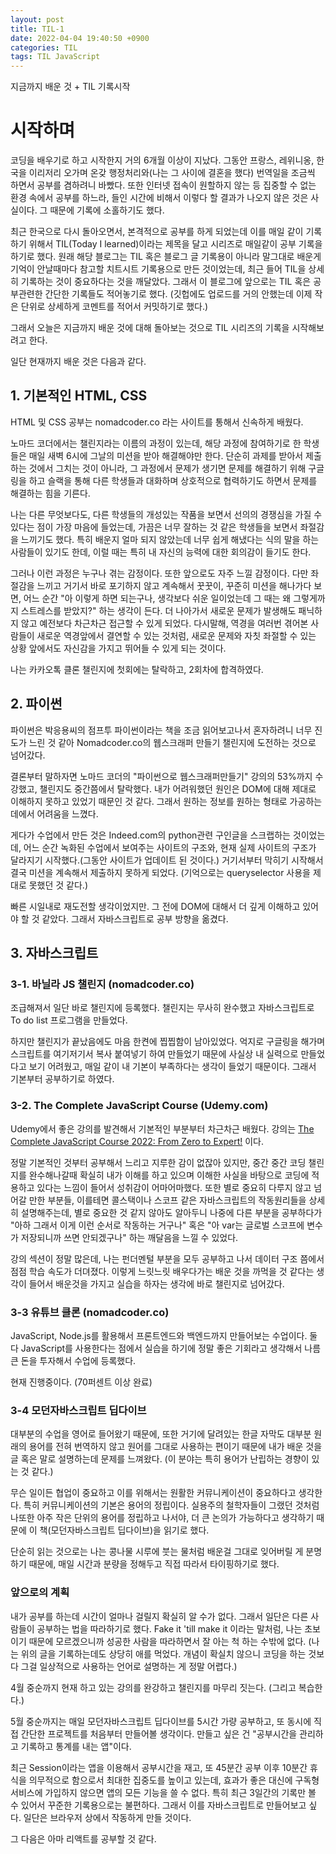 ```yaml
---
layout: post
title: TIL-1
date: 2022-04-04 19:40:50 +0900
categories: TIL
tags: TIL JavaScript  
---
```




지금까지 배운 것 + TIL 기록시작

# 시작하며





코딩을 배우기로 하고 시작한지 거의 6개월 이상이 지났다. 그동안 프랑스, 레위니옹, 한국을 이리저리 오가며 온갖 행정처리와(나는 그 사이에 결혼을 했다) 번역일을 조금씩 하면서 공부를 겸하려니 바빴다. 또한 인터넷 접속이 원할하지 않는 등 집중할 수 없는 환경 속에서 공부를 하느라, 들인 시간에 비해서 이렇다 할 결과가 나오지 않은 것은 사실이다. 그 때문에 기록에 소홀하기도 했다. 



최근 한국으로 다시 돌아오면서, 본격적으로 공부를 하게 되었는데 이를 매일 같이 기록하기 위해서 TIL(Today I learned)이라는 제목을 달고 시리즈로 매일같이 공부 기록을 하기로 했다. 원래 해당 블로그는 TIL 혹은 블로그 글 기록용이 아니라 말그대로 배운게 기억이 안날때마다 참고할 치트시트 기록용으로 만든 것이었는데, 최근 들어 TIL을 상세히 기록하는 것이 중요하다는 것을 깨달았다. 그래서 이 블로그에 앞으로는 TIL 혹은 공부관련한 간단한 기록들도 적어놓기로 했다. (깃헙에도 업로드를 거의 안했는데 이제 작은 단위로 상세하게 코멘트를 적어서 커밋하기로 했다.)



그래서 오늘은 지금까지 배운 것에 대해 돌아보는 것으로 TIL 시리즈의 기록을 시작해보려고 한다.



일단 현재까지 배운 것은 다음과 같다.



## 1. 기본적인 HTML, CSS

HTML 및 CSS 공부는 nomadcoder.co 라는 사이트를 통해서 신속하게 배웠다. 

노마드 코더에서는 챌린지라는 이름의 과정이 있는데, 해당 과정에 참여하기로 한 학생들은 매일 새벽 6시에 그날의 미션을 받아 해결해야만 한다. 단순히 과제를 받아서 제출하는 것에서 그치는 것이 아니라, 그 과정에서 문제가 생기면 문제를 해결하기 위해 구글링을 하고 슬랙을 통해 다른 학생들과 대화하며 상호적으로 협력하기도 하면서 문제를 해결하는 힘을 기른다. 

나는 다른 무엇보다도, 다른 학생들의 개성있는 작품을 보면서 선의의 경쟁심을 가질 수 있다는 점이 가장 마음에 들었는데, 가끔은 너무 잘하는 것 같은 학생들을 보면서 좌절감을 느끼기도 했다. 특히 배운지 얼마 되지 않았는데 너무 쉽게 해냈다는 식의 말을 하는 사람들이 있기도 한데, 이럴 때는 특히 내 자신의 능력에 대한 회의감이 들기도 한다. 

그러나 이런 과정은 누구나 겪는 감정이다. 또한 앞으로도 자주 느낄 감정이다. 다만 좌절감을 느끼고 거기서 바로 포기하지 않고 계속해서 꿋꿋이, 꾸준히 미션을 해나가다 보면, 어느 순간 "아 이렇게 하면 되는구나, 생각보다 쉬운 일이었는데 그 때는 왜 그렇게까지 스트레스를 받았지?" 하는 생각이 든다. 더 나아가서 새로운 문제가 발생해도 패닉하지 않고 예전보다 차근차근 접근할 수 있게 되었다. 다시말해, 역경을 여러번 겪어본 사람들이 새로운 역경앞에서 결연할 수 있는 것처럼, 새로운 문제와 자칫 좌절할 수 있는 상황 앞에서도 자신감을 가지고 뛰어들 수 있게 되는 것이다.

나는 카카오톡 클론 챌린지에 첫회에는 탈락하고, 2회차에 합격하였다. 







## 2. 파이썬



파이썬은 박응용씨의 점프투 파이썬이라는 책을 조금 읽어보고나서 혼자하려니 너무 진도가 느린 것 같아 Nomadcoder.co의 웹스크래퍼 만들기 챌린지에 도전하는 것으로 넘어갔다.

결론부터 말하자면 노마드 코더의 "파이썬으로 웹스크래퍼만들기" 강의의 53%까지 수강했고, 챌린지도 중간쯤에서 탈락했다. 내가 어려워했던 원인은 DOM에 대해 제대로 이해하지 못하고 있었기 때문인 것 같다. 그래서 원하는 정보를 원하는 형태로 가공하는 데에서 어려움을 느꼈다. 

게다가 수업에서 만든 것은 Indeed.com의 python관련 구인글을 스크랩하는 것이었는데, 어느 순간 녹화된 수업에서 보여주는 사이트의 구조와, 현재 실제 사이트의 구조가 달라지기 시작했다.(그동안 사이트가 업데이트 된 것이다.) 거기서부터 막히기 시작해서 결국 미션을 계속해서 제출하지 못하게 되었다. (기억으로는 queryselector 사용을 제대로 못했던 것 같다.)

빠른 시일내로 재도전할 생각이었지만. 그 전에 DOM에 대해서 더 깊게 이해하고 있어야 할 것 같았다. 그래서 자바스크립트로 공부 방향을 옮겼다.



## 3. 자바스크립트 

### 3-1. 바닐라 JS 챌린지 (nomadcoder.co)

조급해져서 일단 바로 챌린지에 등록했다. 챌린지는 무사히 완수했고 자바스크립트로 To do list 프로그램을 만들었다.

하지만 챌린지가 끝났음에도 마음 한켠에 찝찝함이 남아있었다. 억지로 구글링을 해가며 스크립트를 여기저기서 복사 붙여넣기 하여 만들었기 때문에 사실상 내 실력으로 만들었다고 보기 어려웠고, 매일 같이 내 기본이 부족하다는 생각이 들었기 때문이다. 그래서 기본부터 공부하기로 하였다.

### 3-2. The Complete JavaScript Course (Udemy.com)

Udemy에서 좋은 강의를 발견해서 기본적인 부분부터 차근차근 배웠다. 강의는 [The Complete JavaScript Course 2022: From Zero to Expert!](https://www.udemy.com/course/the-complete-javascript-course/) 이다.



정말 기본적인 것부터 공부해서 느리고 지루한 감이 없잖아 있지만, 중간 중간 코딩 챌린지를 완수해나갈때 확실히 내가 이해를 하고 있으며 이해한 사실을 바탕으로 코딩에 적용하고 있다는 느낌이 들어서 성취감이 어마어마했다. 또한 별로 중요히 다루지 않고 넘어갈 만한 부분들, 이를테면 콜스택이나 스코프 같은 자바스크립트의 작동원리들을 상세히 설명해주는데, 별로 중요한 것 같지 않아도 알아두니 나중에 다른 부분을 공부하다가 "아하 그래서 이게 이런 순서로 작동하는 거구나" 혹은 "아 var는 글로벌 스코프에 변수가 저장되니까 쓰면 안되겠구나" 하는 깨달음을 느낄 수 있었다.



강의 섹션이 정말 많은데, 나는 펀더멘털 부분을 모두 공부하고 나서 데이터 구조 쯤에서 점점 학습 속도가 더뎌졌다. 이렇게 느릿느릿 배우다가는 배운 것을 까먹을 것 같다는 생각이 들어서 배운것을 가지고 실습을 하자는 생각에 바로 챌린지로 넘어갔다.



### 3-3 유튜브 클론 (nomadcoder.co)



JavaScript, Node.js를 활용해서 프론트엔드와 백엔드까지 만들어보는 수업이다. 둘 다 JavaScript를 사용한다는 점에서 실습을 하기에 정말 좋은 기회라고 생각해서 나름 큰 돈을 투자해서 수업에 등록했다. 



현재 진행중이다. (70퍼센트 이상 완료)



### 3-4 모던자바스크립트 딥다이브



대부분의 수업을 영어로 들어왔기 때문에, 또한 거기에 달려있는 한글 자막도 대부분 원래의 용어를 전혀 번역하지 않고 원어를 그대로 사용하는 편이기 때문에 내가 배운 것을 글 혹은 말로 설명하는데 문제를 느껴왔다. (이 분야는 특히 용어가 난립하는 경향이 있는 것 같다.)

무슨 일이든 협업이 중요하고 이를 위해서는 원활한 커뮤니케이션이 중요하다고 생각한다. 특히 커뮤니케이션의 기본은 용어의 정립이다. 실용주의 철학자들이 그랬던 것처럼 나또한 아주 작은 단위의 용어를 정립하고 나서야, 더 큰 논의가 가능하다고 생각하기 때문에 이 책(모던자바스크립트 딥다이브)을 읽기로 했다.

단순히 읽는 것으로는 나는 콩나물 시루에 붓는 물처럼 배운걸 그대로 잊어버릴 게 분명하기 때문에, 매일 시간과 분량을 정해두고 직접 따라서 타이핑하기로 했다.



### 앞으로의 계획

내가 공부를 하는데 시간이 얼마나 걸릴지 확실히 알 수가 없다. 그래서 일단은 다른 사람들이 공부하는 법을 따라하기로 했다. Fake it 'till make it 이라는 말처럼, 나는 초보이기 때문에 모르겠으니까 성공한 사람을 따라하면서 잘 아는 척 하는 수밖에 없다. (나는 위의 글을 기록하는데도 상당히 애를 먹었다. 개념이 확실치 않으니 코딩을 하는 것보다 그걸 일상적으로 사용하는 언어로 설명하는 게 정말 어렵다.) 

4월 중순까지 현재 하고 있는 강의를 완강하고 챌린지를 마무리 짓는다. (그리고 복습한다.)

5월 중순까지는 매일 모던자바스크립트 딥다이브를 5시간 가량 공부하고, 또 동시에 직접 간단한 프로젝트를 처음부터 만들어볼 생각이다. 만들고 싶은 건 "공부시간을 관리하고 기록하고 통계를 내는 앱"이다.

최근 Session이라는 앱을 이용해서 공부시간을 재고, 또 45분간 공부 이후 10분간 휴식을 의무적으로 함으로서 최대한 집중도를 높이고 있는데, 효과가 좋은 대신에 구독형 서비스에 가입하지 않으면 앱의 모든 기능을 쓸 수 없다. 특히 최근 3일간의 기록만 볼 수 있어서 꾸준한 기록용으로는 불편하다. 그래서 이를 자바스크립트로 만들어보고 싶다. 일단은 브라우저 상에서 작동하게 만들 것이다. 

그 다음은 아마 리액트를 공부할 것 같다.


